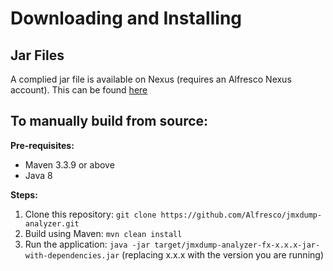 # Downloading and Installing

## Jar Files

A complied jar file is available on Nexus (requires an Alfresco Nexus account). This can be found [here](https://artifacts.alfresco.com/nexus/content/repositories/alfresco-support-snapshots/org/alfresco/support/jmxdump-analyzer-fx/)

## To manually build from source:

**Pre-requisites:**

- Maven 3.3.9 or above
- Java 8

**Steps:**

1. Clone this repository:
`git clone https://github.com/Alfresco/jmxdump-analyzer.git`
2. Build using Maven:
`mvn clean install`
3. Run the application:
`java -jar target/jmxdump-analyzer-fx-x.x.x-jar-with-dependencies.jar`
(replacing x.x.x with the version you are running)
